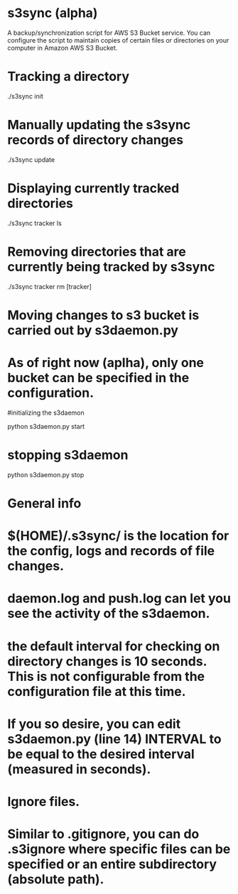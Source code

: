 # s3sync (alpha)
A backup/synchronization script for AWS S3 Bucket service.
You can configure the script to maintain copies of certain files or directories on your computer in Amazon AWS S3 Bucket.

# Tracking a directory

./s3sync init <target-directory>

# Manually updating the s3sync records of directory changes

./s3sync update

# Displaying currently tracked directories

./s3sync tracker ls

# Removing directories that are currently being tracked by s3sync

./s3sync tracker rm [tracker]

# Moving changes to s3 bucket is carried out by s3daemon.py
# As of right now (aplha), only one bucket can be specified in the configuration.

#initializing the s3daemon

python s3daemon.py start

# stopping s3daemon

python s3daemon.py stop

# General info

# $(HOME)/.s3sync/ is the location for the config, logs and records of file changes.
# daemon.log and push.log can let you see the activity of the s3daemon.
# the default interval for checking on directory changes is 10 seconds. This is not configurable from the configuration file at this time.

# If you so desire, you can edit s3daemon.py (line 14) INTERVAL to be equal to the desired interval (measured in seconds).


# Ignore files.
# Similar to .gitignore, you can do .s3ignore where specific files can be specified or an entire subdirectory (absolute path).
